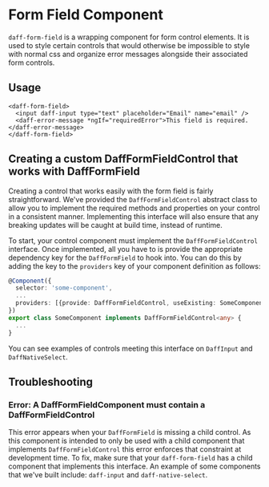 # Form Field Component

`daff-form-field` is a wrapping component for form control elements. It is used to style certain controls that would otherwise be impossible to style with normal css and organize error messages alongside their associated form controls.

## Usage

```
<daff-form-field>
  <input daff-input type="text" placeholder="Email" name="email" />
  <daff-error-message *ngIf="requiredError">This field is required.</daff-error-message>
</daff-form-field>
```

## Creating a custom DaffFormFieldControl that works with DaffFormField

Creating a control that works easily with the form field is fairly straightforward. We've provided the `DaffFormFieldControl` abstract class to allow you to implement the required methods and properties on your control in a consistent manner. Implementing this interface will also ensure that any breaking updates will be caught at build time, instead of runtime.

To start, your control component must implement the `DaffFormFieldControl` interface. Once implemented, all you have to is provide the appropriate dependency key for the `DaffFormField` to hook into. You can do this by adding the key to the `providers` key of your component definition as follows:

```ts
@Component({
  selector: 'some-component',
  ...
  providers: [{provide: DaffFormFieldControl, useExisting: SomeComponent}],
})
export class SomeComponent implements DaffFormFieldControl<any> {
  ...
}
```

You can see examples of controls meeting this interface on `DaffInput` and `DaffNativeSelect`. 

## Troubleshooting

### Error: A DaffFormFieldComponent must contain a DaffFormFieldControl
This error appears when your `DaffFormField` is missing a child control. As this component is intended to only be used with a child component that implements `DaffFormFieldControl` this error enforces that constraint at development time. To fix, make sure that your `daff-form-field` has a child component that implements this interface. An example of some components that we've built include: `daff-input` and `daff-native-select`.

